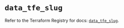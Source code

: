 # `data_tfe_slug`

Refer to the Terraform Registry for docs: [`data_tfe_slug`](https://registry.terraform.io/providers/hashicorp/tfe/0.53.0/docs/data-sources/slug).
